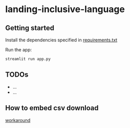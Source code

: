 # landing-inclusive-language

## Getting started

Install the dependencies specified in [requirements.txt](requirements.txt)

Run the app:

```bash
streamlit run app.py
```

## TODOs

- ...
- ...

## How to embed csv download

[workaround](https://raw.githubusercontent.com/MarcSkovMadsen/awesome-streamlit/master/gallery/file_download/file_download.py)
